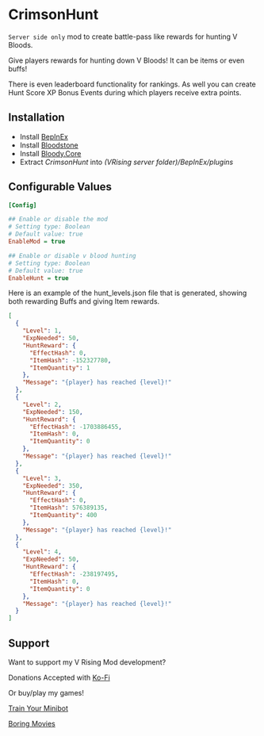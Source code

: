 # CrimsonHunt
`Server side only` mod to create battle-pass like rewards for hunting V Bloods.

Give players rewards for hunting down V Bloods! It can be items or even buffs! 

There is even leaderboard functionality for rankings. As well you can create Hunt Score XP Bonus Events during which players receive extra points.

## Installation
* Install [BepInEx](https://v-rising.thunderstore.io/package/BepInEx/BepInExPack_V_Rising/)
* Install [Bloodstone](https://github.com/decaprime/Bloodstone/releases/tag/v0.2.1)
* Install [Bloody.Core](https://thunderstore.io/c/v-rising/p/Trodi/BloodyCore/)
* Extract _CrimsonHunt_ into _(VRising server folder)/BepInEx/plugins_

## Configurable Values
```ini
[Config]

## Enable or disable the mod
# Setting type: Boolean
# Default value: true
EnableMod = true

## Enable or disable v blood hunting
# Setting type: Boolean
# Default value: true
EnableHunt = true
```

Here is an example of the hunt_levels.json file that is generated, showing both rewarding Buffs and giving Item rewards.
```json
[
  {
    "Level": 1,
    "ExpNeeded": 50,
    "HuntReward": {
      "EffectHash": 0,
      "ItemHash": -152327780,
      "ItemQuantity": 1
    },
    "Message": "{player} has reached {level}!"
  },
  {
    "Level": 2,
    "ExpNeeded": 150,
    "HuntReward": {
      "EffectHash": -1703886455,
      "ItemHash": 0,
      "ItemQuantity": 0
    },
    "Message": "{player} has reached {level}!"
  },
  {
    "Level": 3,
    "ExpNeeded": 350,
    "HuntReward": {
      "EffectHash": 0,
      "ItemHash": 576389135,
      "ItemQuantity": 400
    },
    "Message": "{player} has reached {level}!"
  },
  {
    "Level": 4,
    "ExpNeeded": 50,
    "HuntReward": {
      "EffectHash": -238197495,
      "ItemHash": 0,
      "ItemQuantity": 0
    },
    "Message": "{player} has reached {level}!"
  }
]
```
## Support

Want to support my V Rising Mod development? 

Donations Accepted with [Ko-Fi](https://ko-fi.com/skytech6)

Or buy/play my games! 

[Train Your Minibot](https://store.steampowered.com/app/713740/Train_Your_Minibot/) 

[Boring Movies](https://store.steampowered.com/app/1792500/Boring_Movies/)
